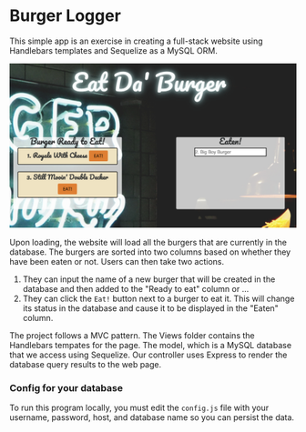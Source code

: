 # Burger Logger

This simple app is an exercise in creating a full-stack website using Handlebars templates and Sequelize as a MySQL ORM.

![burger_home](./public/assets/img/burger_home.png)

Upon loading, the website will load all the burgers that are currently in the database. The burgers are sorted into two columns based on whether they have been eaten or not. Users can then take two actions. 
1. They can input the name of a new burger that will be created in the database and then added to the "Ready to eat" column or ...
2. They can click the `Eat!` button next to a burger to eat it. This will change its status in the database and cause it to be displayed in the "Eaten" column.

The project follows a MVC pattern. The Views folder contains the Handlebars tempates for the page. The model, which is a MySQL database that we access using Sequelize. Our controller uses Express to render the database query results to the web page. 

### Config for your database

To run this program locally, you must edit the `config.js` file with your username, password, host, and database name so you can persist the data.  
